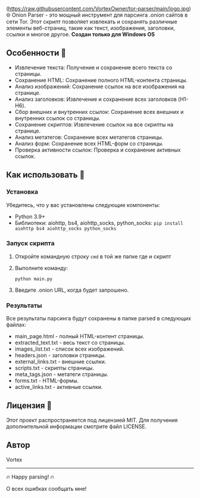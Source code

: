 (https://raw.githubusercontent.com/VortexOwner/tor-parser/main/logo.jpg)
🌐 Onion Parser - это мощный инструмент для парсинга .onion сайтов в сети Tor. Этот скрипт позволяет извлекать и сохранять различные элементы веб-страниц, такие как текст, изображения, заголовки, ссылки и многое другое. **Создан только для Windows OS**

## Особенности 🚀

- Извлечение текста: Получение и сохранение всего текста со страницы.
- Сохранение HTML: Сохранение полного HTML-контента страницы.
- Анализ изображений: Сохранение ссылок на все изображения на странице.
- Анализ заголовков: Извлечение и сохранение всех заголовков (H1-H6).
- Сбор внешних и внутренних ссылок: Сохранение всех внешних и внутренних ссылок со страницы.
- Сохранение скриптов: Извлечение ссылок на все скрипты на странице.
- Анализ метатегов: Сохранение всех метатегов страницы.
- Анализ форм: Сохранение всех HTML-форм со страницы.
- Проверка активности ссылок: Проверка и сохранение активных ссылок.

## Как использовать 📘

### Установка

Убедитесь, что у вас установлены следующие компоненты:

- Python 3.9+
- Библиотеки: aiohttp, bs4, aiohttp_socks, python_socks: ``pip install aiohttp bs4 aiohttp_socks python_socks``

### Запуск скрипта

1. Откройте командную строку `cmd` в той же папке где и скрипт 
2. Выполните команду:

   `python main.py`

3. Введите .onion URL, когда будет запрошено.

### Результаты

Все результаты парсинга будут сохранены в папке parsed в следующих файлах:

- main_page.html - полный HTML-контент страницы.
- extracted_text.txt - весь текст со страницы.
- images_list.txt - список всех изображений.
- headers.json - заголовки страницы.
- external_links.txt - внешние ссылки.
- scripts.txt - скрипты страницы.
- meta_tags.json - метатеги страницы.
- forms.txt - HTML-формы.
- active_links.txt - активные ссылки.

## Лицензия 📜

Этот проект распространяется под лицензией MIT. Для получения дополнительной информации смотрите файл LICENSE.

## Автор

Vortex

---

🔥 Happy parsing! 🔥

О всех ошибках сообщать мне!

